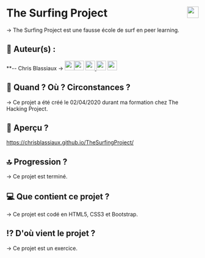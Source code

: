 # The Surfing Project <img src="https://raw.githubusercontent.com/matiassingers/awesome-readme/master/icon.png" width="30px" style="float: right">


→ The Surfing Project est une fausse école de surf en peer learning.

## 👤  Auteur(s) : 

**-- Chris Blassiaux → 
[<img src="http://pngimg.com/uploads/github/github_PNG40.png" width="25" >](https://github.com/ChrisBlassiaux )[<img src="https://user-images.githubusercontent.com/59894954/79057092-9281bc00-7c5d-11ea-9392-783b52f9dae4.png" width="25" >](https://chrisb.fr/)  [<img src="https://www.crossfitchelles.com/wp-content/uploads/2019/03/linkedin-icon-logo-png-transparent.png" width="25" >  ](https://www.linkedin.com/in/christopher-blassiaux-802891198/)  [<img src="https://upload.wikimedia.org/wikipedia/commons/4/45/New_Logo_Gmail.svg" width="25" >](chrisblassiaux@gmail.com)   [<img src="https://www.toomed.com/blog/wp-content/uploads/2018/09/new-instagram-logo-png-transparent.png" width="25" > ](https://www.instagram.com/chris.blassiaux/) 

## :calendar:  Quand ? Où ? Circonstances ?

→ Ce projet a été créé le 02/04/2020 durant ma formation chez The Hacking Project.

## :eyes:  Aperçu ?
https://chrisblassiaux.github.io/TheSurfingProject/ 

## :top:  Progression ?

→ Ce projet est terminé. 

## :computer:  Que contient ce projet ?

→ Ce projet est codé en HTML5, CSS3 et Bootstrap.

## :interrobang:  D'où vient le projet ?

→ Ce projet est un exercice.
